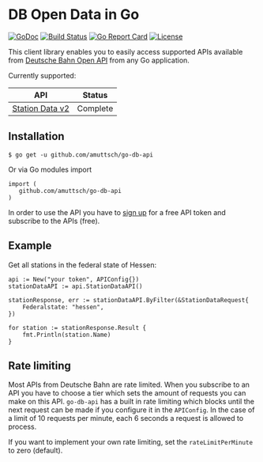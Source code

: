 # DB Open Data in Go 
[![GoDoc](https://godoc.org/github.com/amuttsch/go-db-api?status.svg)](https://godoc.org/github.com/amuttsch/go-db-api) [![Build Status](https://travis-ci.org/amuttsch/go-db-api.svg?branch=master)](https://travis-ci.org/amuttsch/go-db-api) [![Go Report Card](https://goreportcard.com/badge/github.com/amuttsch/go-db-api)](https://goreportcard.com/report/github.com/amuttsch/go-db-api) [![License](https://img.shields.io/badge/License-BSD%202--Clause-orange.svg)](https://opensource.org/licenses/BSD-2-Clause)

This client library enables you to easily access supported APIs available from [Deutsche Bahn Open API](https://developer.deutschebahn.com/store/site/pages/home.jag) from any Go application.

Currently supported:

| API | Status
|-----|------------
| [Station Data v2](https://developer.deutschebahn.com/store/apis/info?name=StaDa-Station_Data&version=v2&provider=DBOpenData)    | Complete |

## Installation

    $ go get -u github.com/amuttsch/go-db-api
    
Or via Go modules import

    import (
       github.com/amuttsch/go-db-api
    )

In order to use the API you have to [sign up](https://developer.deutschebahn.com/store/site/pages/sign-up.jag) for a free API token and subscribe to the APIs (free).

## Example

Get all stations in the federal state of Hessen:

    api := New("your token", APIConfig{})
    stationDataAPI := api.StationDataAPI()

    stationResponse, err := stationDataAPI.ByFilter(&StationDataRequest{
        Federalstate: "hessen",
    })
    
    for station := stationResponse.Result {
        fmt.Println(station.Name)
    }


## Rate limiting

Most APIs from Deutsche Bahn are rate limited. When you subscribe to an API you have to choose a tier which sets the amount of requests you can make on this API. `go-db-api` has a built in rate limiting which blocks until the next request can be made if you configure it in the `APIConfig`. In the case of a limit of 10 requests per minute, each 6 seconds a request is allowed to process.

If you want to implement your own rate limiting, set the `rateLimitPerMinute` to zero (default).
